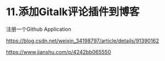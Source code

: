 # 11.添加Gitalk评论插件到博客

注册一个Github Application

https://blog.csdn.net/weixin_34198797/article/details/91390162

https://www.jianshu.com/p/4242bb065550